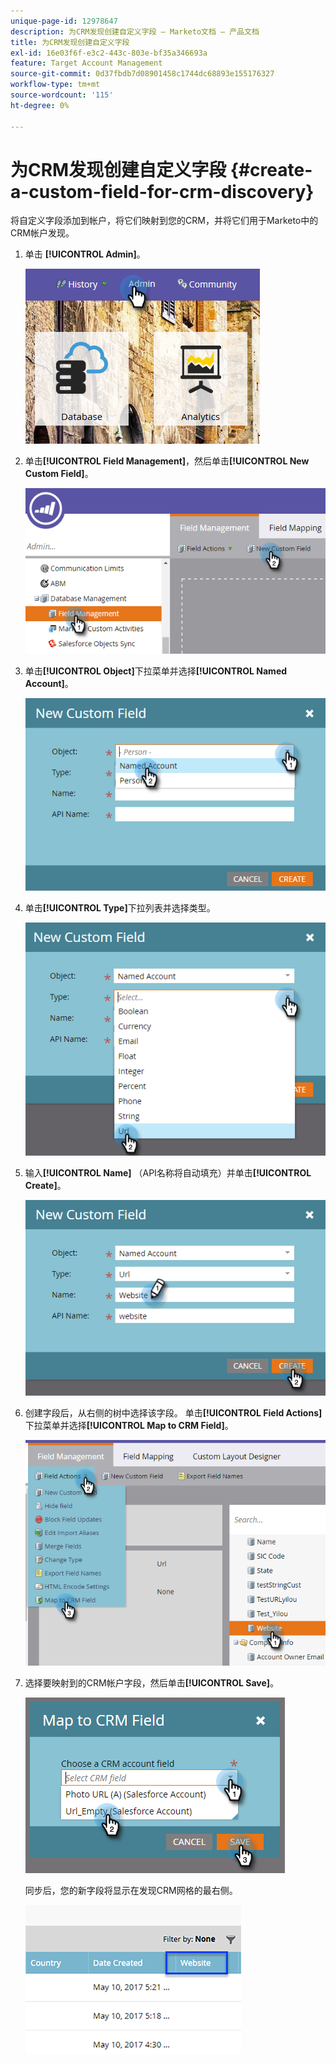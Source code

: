 ```yaml
---
unique-page-id: 12978647
description: 为CRM发现创建自定义字段 — Marketo文档 — 产品文档
title: 为CRM发现创建自定义字段
exl-id: 16e03f6f-e3c2-443c-803e-bf35a346693a
feature: Target Account Management
source-git-commit: 0d37fbdb7d08901458c1744dc68893e155176327
workflow-type: tm+mt
source-wordcount: '115'
ht-degree: 0%

---
```


# 为CRM发现创建自定义字段 {#create-a-custom-field-for-crm-discovery}

将自定义字段添加到帐户，将它们映射到您的CRM，并将它们用于Marketo中的CRM帐户发现。

1. 单击 **[!UICONTROL Admin]**。

   ![](assets/admin.png)

1. 单击&#x200B;**[!UICONTROL Field Management]**，然后单击&#x200B;**[!UICONTROL New Custom Field]**。

   ![](assets/two-4.png)

1. 单击&#x200B;**[!UICONTROL Object]**&#x200B;下拉菜单并选择&#x200B;**[!UICONTROL Named Account]**。

   ![](assets/three-3.png)

1. 单击&#x200B;**[!UICONTROL Type]**&#x200B;下拉列表并选择类型。

   ![](assets/four-3.png)

1. 输入&#x200B;**[!UICONTROL Name]** （API名称将自动填充）并单击&#x200B;**[!UICONTROL Create]**。

   ![](assets/five-3.png)

1. 创建字段后，从右侧的树中选择该字段。 单击&#x200B;**[!UICONTROL Field Actions]**&#x200B;下拉菜单并选择&#x200B;**[!UICONTROL Map to CRM Field]**。

   ![](assets/six-2.png)

1. 选择要映射到的CRM帐户字段，然后单击&#x200B;**[!UICONTROL Save]**。

   ![](assets/seven-1.png)

   同步后，您的新字段将显示在发现CRM网格的最右侧。

   ![](assets/eight.png)
